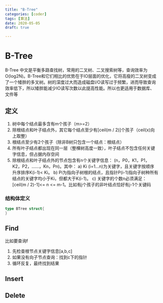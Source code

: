 ```yaml
---
title: "B-Tree"
categories: [coder]
tags: [算法]
date: 2020-05-05
draft: true

---
```


# B-Tree
B-Tree 中文是平衡多路查找树，常用的二叉树、二叉搜索树等，查询效率为O(log2N)。B-Tree和它们相比的优势在于IO层面的优化，它将高瘦的二叉树变成了一个矮胖的多叉树。树的深度过大而造成磁盘I/O读写过于频繁，进而导致查询效率低下，所以矮胖能减少IO读写次数以此提高性能。所以也更适用于数据库、文件等

## 定义
1. 树中每个结点最多含有m个孩子（m>=2）
2. 除根结点和叶子结点外，其它每个结点至少有[ceil(m / 2)]个孩子（ceil(x)向上取整）
3. 根结点至少有2个孩子（除非B树只包含一个结点：根结点）
4. 所有叶子结点都出现在同一层（整棵树高度一致），叶子结点不包含任何关键字信息，但占据内存空间
5. 除根结点和叶子结点外的节点包含有n个关键字信息： (n，P0，K1，P1，K2，P2，......，Kn，Pn)。其中：
a) Ki (i=1...n)为关键字，且关键字按顺序升序排序K(i-1)< Ki。
b) Pi为指向子树根的结点，且指针P(i-1)指向子树种所有结点的关键字均小于Ki，但都大于K(i-1)。
c) 关键字的个数n必须满足： [ceil(m / 2)-1]<= n <= m-1。比如有j个孩子的非叶结点恰好有j-1个关键码

### 结构体定义
```go
type BTree struct{
}
```

## Find
比如要查询f
1. 先检查根节点关键字信息[a,b,c]
2. 如果没有向子节点查询：找到c下的指针
3. 循环反复，最终找到结果

## Insert

## Delete